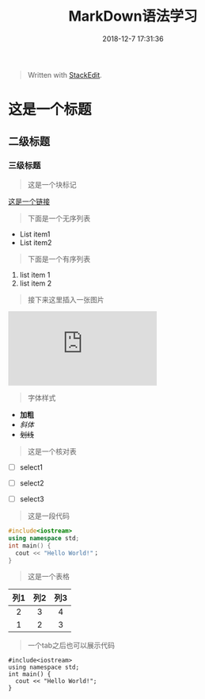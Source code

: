 ﻿---
title:  MarkDown语法学习
date: 2018-12-7 17:31:36
tags: skill
categories: 学习
---


> Written with [StackEdit](https://stackedit.io/).

# 这是一个标题
## 二级标题
### 三级标题
>这是一个块标记

<!-- more -->

[这是一个链接](https://doctoroyy.github.io)

>下面是一个无序列表

 - List item1
 - List item2

>下面是一个有序列表

 1. list item 1
 2. list item 2

>接下来这里插入一张图片

![](https://www.doctoroyy.cf/pan/KodExplorer/index.php?user/publicLink&fid=7311QswI5S4eNbGb4FtX5coUpUcbeLHdRiQmFBT76qhVHZBpjr7_WapdTC-yQIpeH6xLN7hT8dtoSECvnz0mCU1GxKULDmgkDePboAhQ7sMqBviu1x6JwRYsySNZV7-gyMxe-Wyoxzk0IFOxE-Wpi-QGRjdF1m3b32uONc8HwYNioRzgheeyjUL9LkXxRcGVCKaR4X-CJ2l-u3w&file_name=/45984332_569841840106752_1727700128390200567_n.jpg)

>字体样式
- **加粗**
- *斜体*
- ~~划线~~


> 这是一个核对表
- [ ] select1
- [ ] select2
- [ ] select3


> 这是一段代码

```c++
#include<iostream>
using namespace std;
int main() {
  cout << "Hello World!"；
}
```

> 这是一个表格

|列1 |列2 |列3 |
|:-:|:-:|:-:|
|2 |3 |4 |
|1|2|3

> 一个tab之后也可以展示代码

	#include<iostream>
	using namespace std;
	int main() {
	  cout << "Hello World!";
	}
